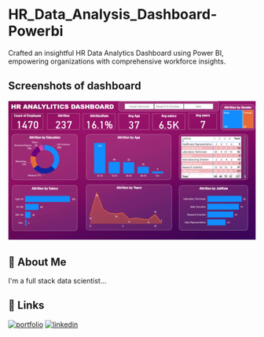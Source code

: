 # HR_Data_Analysis_Dashboard-Powerbi

Crafted an insightful HR Data Analytics Dashboard using Power BI, empowering organizations with comprehensive workforce insights.


## Screenshots of dashboard

![App Screenshot](https://github.com/navajis07/HR_data_analysis_Dashboard-Powerbi-/blob/main/Screenshot_20240104_004133.png?raw=true)

## 🚀 About Me
I'm a full stack data scientist...

## 🔗 Links
[![portfolio](https://img.shields.io/badge/my_portfolio-000?style=for-the-badge&logo=ko-fi&logoColor=white)](https://www.datascienceportfol.io/navajis_portfolio)
[![linkedin](https://img.shields.io/badge/linkedin-0A66C2?style=for-the-badge&logo=linkedin&logoColor=white)](https://www.linkedin.com/in/navajis-khan-92a369249?utm_source=share&utm_campaign=share_via&utm_content=profile&utm_medium=android_app )
